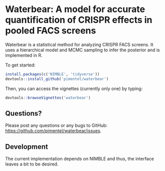 # Waterbear: A model for accurate quantification of CRISPR effects in pooled FACS screens

Waterbear is a statistical method for analyzing CRISPR FACS screens.
It uses a hierarchical model and MCMC sampling to infer the posterior and is implemented in R.

To get started:

```r
install.packages(c('NIMBLE', 'tidyverse'))
devtools::install_github('pimentel/waterbear')
```

Then, you can access the vignettes (currently only one) by typing:

```r
devtools::browseVignettes('waterbear')
```

## Questions?

Please post any questions or any bugs to GitHub: https://github.com/pimentel/waterbear/issues.

## Development

The current implementation depends on NIMBLE and thus, the interface leaves a bit to be desired.
